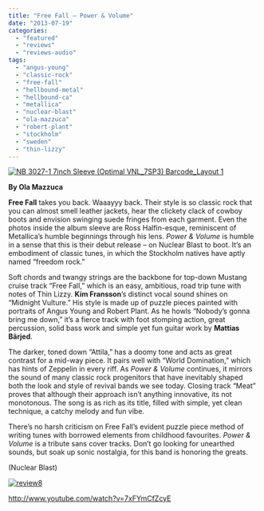 ```yaml
---
title: "Free Fall – Power & Volume"
date: "2013-07-19"
categories: 
  - "featured"
  - "reviews"
  - "reviews-audio"
tags: 
  - "angus-young"
  - "classic-rock"
  - "free-fall"
  - "hellbound-metal"
  - "hellbound-ca"
  - "metallica"
  - "nuclear-blast"
  - "ola-mazzuca"
  - "robert-plant"
  - "stockholm"
  - "sweden"
  - "thin-lizzy"
---
```


[![NB 3027-1 7inch Sleeve (Optimal VNL_7SP3) Barcode_Layout 1](http://www.hellbound.ca/wp-content/uploads/2013/07/Power++Volume+FREE+MP3+Free+Fall++Power++Volume+7inch.jpg)](http://www.hellbound.ca/wp-content/uploads/2013/07/Power++Volume+FREE+MP3+Free+Fall++Power++Volume+7inch.jpg)

**By Ola Mazzuca**

**Free Fall** takes you back. Waaayyy back. Their style is so classic rock that you can almost smell leather jackets, hear the clickety clack of cowboy boots and envision swinging suede fringes from each garment. Even the photos inside the album sleeve are Ross Halfin-esque, reminiscent of Metallica’s humble beginnings through his lens. _Power & Volume_ is humble in a sense that this is their debut release – on Nuclear Blast to boot. It’s an embodiment of classic tunes, in which the Stockholm natives have aptly named “freedom rock.”

Soft chords and twangy strings are the backbone for top-down Mustang cruise track “Free Fall,” which is an easy, ambitious, road trip tune with notes of Thin Lizzy. **Kim Fransson**’s distinct vocal sound shines on “Midnight Vulture.” His style is made up of puzzle pieces painted with portraits of Angus Young and Robert Plant. As he howls “Nobody’s gonna bring me down,” it’s a fierce track with foot stomping action, great percussion, solid bass work and simple yet fun guitar work by **Mattias Bärjed**.

The darker, toned down “Attila,” has a doomy tone and acts as great contrast for a mid-way piece. It pairs well with “World Domination,” which has hints of Zeppelin in every riff. As _Power & Volume_ continues, it mirrors the sound of many classic rock progenitors that have inevitably shaped both the look and style of revival bands we see today. Closing track “Meat” proves that although their approach isn’t anything innovative, its not monotonous. The song is as rich as its title, filled with simple, yet clean technique, a catchy melody and fun vibe.

There’s no harsh criticism on Free Fall’s evident puzzle piece method of writing tunes with borrowed elements from childhood favourites. _Power & Volume_ is a tribute sans cover tracks. Don’t go looking for unearthed sounds, but soak up sonic nostalgia, for this band is honoring the greats.

(Nuclear Blast)

[![review8](http://www.hellbound.ca/wp-content/uploads/2009/07/review8.png)](http://www.hellbound.ca/wp-content/uploads/2009/07/review8.png)

http://www.youtube.com/watch?v=7xFYmCfZcyE

